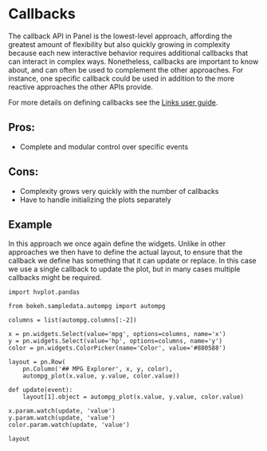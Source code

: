 # Callbacks

The callback API in Panel is the lowest-level approach, affording the greatest amount of flexibility but also quickly growing in complexity because each new interactive behavior requires additional callbacks that can interact in complex ways. Nonetheless, callbacks are important to know about, and can often be used to complement the other approaches. For instance, one specific callback could be used in addition to the more reactive approaches the other APIs provide.

For more details on defining callbacks see the [Links user guide](./Links.md).

## Pros:

+ Complete and modular control over specific events

## Cons:

- Complexity grows very quickly with the number of callbacks
- Have to handle initializing the plots separately

## Example

In this approach we once again define the widgets. Unlike in other approaches we then have to define the actual layout, to ensure that the callback we define has something that it can update or replace. In this case we use a single callback to update the plot, but in many cases multiple callbacks might be required.

```{pyodide}
import hvplot.pandas

from bokeh.sampledata.autompg import autompg

columns = list(autompg.columns[:-2])

x = pn.widgets.Select(value='mpg', options=columns, name='x')
y = pn.widgets.Select(value='hp', options=columns, name='y')
color = pn.widgets.ColorPicker(name='Color', value='#880588')

layout = pn.Row(
    pn.Column('## MPG Explorer', x, y, color),
    autompg_plot(x.value, y.value, color.value))

def update(event):
    layout[1].object = autompg_plot(x.value, y.value, color.value)

x.param.watch(update, 'value')
y.param.watch(update, 'value')
color.param.watch(update, 'value')

layout
```
